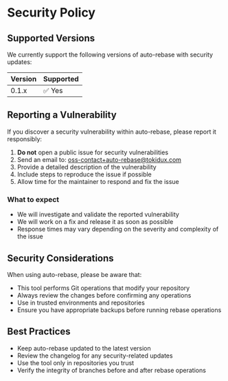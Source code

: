 # Security Policy

## Supported Versions

We currently support the following versions of auto-rebase with security updates:

| Version | Supported          |
| ------- | ------------------ |
| 0.1.x   | ✅ Yes              |

## Reporting a Vulnerability

If you discover a security vulnerability within auto-rebase, please report it responsibly:

1. **Do not** open a public issue for security vulnerabilities
2. Send an email to: <oss-contact+auto-rebase@tokidux.com>
3. Provide a detailed description of the vulnerability
4. Include steps to reproduce the issue if possible
5. Allow time for the maintainer to respond and fix the issue

### What to expect

- We will investigate and validate the reported vulnerability
- We will work on a fix and release it as soon as possible
- Response times may vary depending on the severity and complexity of the issue

## Security Considerations

When using auto-rebase, please be aware that:

- This tool performs Git operations that modify your repository
- Always review the changes before confirming any operations
- Use in trusted environments and repositories
- Ensure you have appropriate backups before running rebase operations

## Best Practices

- Keep auto-rebase updated to the latest version
- Review the changelog for any security-related updates
- Use the tool only in repositories you trust
- Verify the integrity of branches before and after rebase operations
